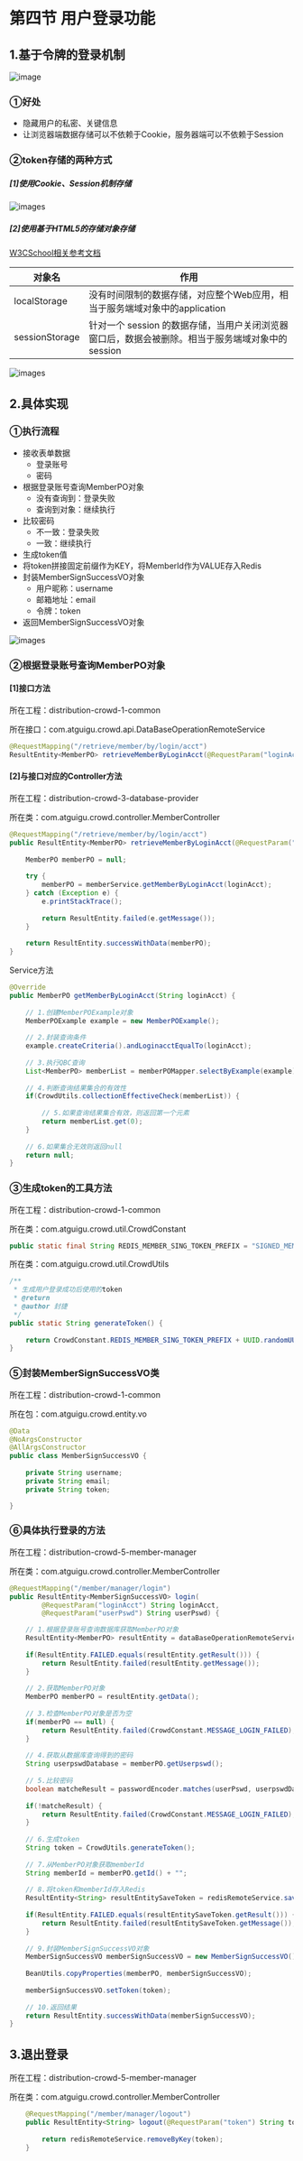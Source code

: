 # 第四节 用户登录功能

## 1.基于令牌的登录机制

![image](../images/image34.png)

### ①好处

- 隐藏用户的私密、关键信息
- 让浏览器端数据存储可以不依赖于Cookie，服务器端可以不依赖于Session

### ②token存储的两种方式

##### [1]使用Cookie、Session机制存储

![images](../images/image82.png)

##### [2]使用基于HTML5的存储对象存储

[W3CSchool相关参考文档](https://www.w3cschool.cn/html5/html5-webstorage.html)

| 对象名         | 作用                                                         |
| -------------- | ------------------------------------------------------------ |
| localStorage   | 没有时间限制的数据存储，对应整个Web应用，相当于服务端域对象中的application |
| sessionStorage | 针对一个 session 的数据存储，当用户关闭浏览器窗口后，数据会被删除。相当于服务端域对象中的session |

![images](../images/image83.png)

## 2.具体实现

### ①执行流程

- 接收表单数据
  - 登录账号
  - 密码
- 根据登录账号查询MemberPO对象
  - 没有查询到：登录失败
  - 查询到对象：继续执行
- 比较密码
  - 不一致：登录失败
  - 一致：继续执行
- 生成token值
- 将token拼接固定前缀作为KEY，将MemberId作为VALUE存入Redis
- 封装MemberSignSuccessVO对象
  - 用户昵称：username
  - 邮箱地址：email
  - 令牌：token
- 返回MemberSignSuccessVO对象

![images](../images/image84.png)

### ②根据登录账号查询MemberPO对象

#### [1]接口方法

所在工程：distribution-crowd-1-common<br/>

所在接口：com.atguigu.crowd.api.DataBaseOperationRemoteService

```java
@RequestMapping("/retrieve/member/by/login/acct")
ResultEntity<MemberPO> retrieveMemberByLoginAcct(@RequestParam("loginAcct") String loginAcct);
```

#### [2]与接口对应的Controller方法

所在工程：distribution-crowd-3-database-provider

所在类：com.atguigu.crowd.controller.MemberController

```java
@RequestMapping("/retrieve/member/by/login/acct")
public ResultEntity<MemberPO> retrieveMemberByLoginAcct(@RequestParam("loginAcct") String loginAcct) {
	
	MemberPO memberPO = null;
    
	try {
		memberPO = memberService.getMemberByLoginAcct(loginAcct);
	} catch (Exception e) {
		e.printStackTrace();
		
		return ResultEntity.failed(e.getMessage());
	}
	
	return ResultEntity.successWithData(memberPO);
}
```

Service方法

```java
@Override
public MemberPO getMemberByLoginAcct(String loginAcct) {
	
	// 1.创建MemberPOExample对象
	MemberPOExample example = new MemberPOExample();
	
	// 2.封装查询条件
	example.createCriteria().andLoginacctEqualTo(loginAcct);
	
	// 3.执行QBC查询
	List<MemberPO> memberList = memberPOMapper.selectByExample(example);
	
	// 4.判断查询结果集合的有效性
	if(CrowdUtils.collectionEffectiveCheck(memberList)) {
		
		// 5.如果查询结果集合有效，则返回第一个元素
		return memberList.get(0);
	}
	
	// 6.如果集合无效则返回null
	return null;
}
```

### ③生成token的工具方法

所在工程：distribution-crowd-1-common<br/>

所在类：com.atguigu.crowd.util.CrowdConstant<br/>

```java
public static final String REDIS_MEMBER_SING_TOKEN_PREFIX = "SIGNED_MEMBER_";
```

所在类：com.atguigu.crowd.util.CrowdUtils

```java
/**
 * 生成用户登录成功后使用的token
 * @return
 * @author 封捷
 */
public static String generateToken() {
	
	return CrowdConstant.REDIS_MEMBER_SING_TOKEN_PREFIX + UUID.randomUUID().toString().replaceAll("-", "");
}
```

### ⑤封装MemberSignSuccessVO类

所在工程：distribution-crowd-1-common

所在包：com.atguigu.crowd.entity.vo

```java
@Data
@NoArgsConstructor
@AllArgsConstructor
public class MemberSignSuccessVO {
	
	private String username;
	private String email;
	private String token;

}
```

### ⑥具体执行登录的方法

所在工程：distribution-crowd-5-member-manager<br/>

所在类：com.atguigu.crowd.controller.MemberController

```java
@RequestMapping("/member/manager/login")
public ResultEntity<MemberSignSuccessVO> login(
		@RequestParam("loginAcct") String loginAcct, 
		@RequestParam("userPswd") String userPswd) {

	// 1.根据登录账号查询数据库获取MemberPO对象
	ResultEntity<MemberPO> resultEntity = dataBaseOperationRemoteService.retrieveMemberByLoginAcct(loginAcct);
	
	if(ResultEntity.FAILED.equals(resultEntity.getResult())) {
		return ResultEntity.failed(resultEntity.getMessage());
	}
	
	// 2.获取MemberPO对象
	MemberPO memberPO = resultEntity.getData();
	
	// 3.检查MemberPO对象是否为空
	if(memberPO == null) {
		return ResultEntity.failed(CrowdConstant.MESSAGE_LOGIN_FAILED);
	}
	
	// 4.获取从数据库查询得到的密码
	String userpswdDatabase = memberPO.getUserpswd();
	
	// 5.比较密码
	boolean matcheResult = passwordEncoder.matches(userPswd, userpswdDatabase);
	
	if(!matcheResult) {
		return ResultEntity.failed(CrowdConstant.MESSAGE_LOGIN_FAILED);
	}
	
	// 6.生成token
	String token = CrowdUtils.generateToken();
	
	// 7.从MemberPO对象获取memberId
	String memberId = memberPO.getId() + "";
	
	// 8.将token和memberId存入Redis
	ResultEntity<String> resultEntitySaveToken = redisRemoteService.saveNormalStringKeyValue(token, memberId, 30);
	
	if(ResultEntity.FAILED.equals(resultEntitySaveToken.getResult())) {
		return ResultEntity.failed(resultEntitySaveToken.getMessage());
	}
	
	// 9.封装MemberSignSuccessVO对象
	MemberSignSuccessVO memberSignSuccessVO = new MemberSignSuccessVO();
	
	BeanUtils.copyProperties(memberPO, memberSignSuccessVO);
	
	memberSignSuccessVO.setToken(token);
	
	// 10.返回结果
	return ResultEntity.successWithData(memberSignSuccessVO);
}
```

## 3.退出登录

所在工程：distribution-crowd-5-member-manager

所在类：com.atguigu.crowd.controller.MemberController

```java
	@RequestMapping("/member/manager/logout")
	public ResultEntity<String> logout(@RequestParam("token") String token) {
		
		return redisRemoteService.removeByKey(token);
	}
```

